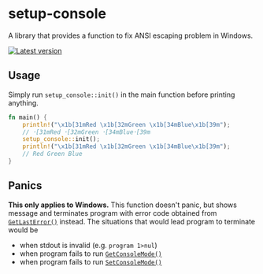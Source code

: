 # setup-console
A library that provides a function to fix ANSI escaping problem in Windows.

[![Latest version](https://img.shields.io/crates/v/setup-console.svg)](https://crates.io/crates/setup-console)

## Usage
Simply run `setup_console::init()` in the main function before printing anything.

```rs
fn main() {
    println!("\x1b[31mRed \x1b[32mGreen \x1b[34mBlue\x1b[39m");
    // ･[31mRed ･[32mGreen ･[34mBlue･[39m
    setup_console::init();
    println!("\x1b[31mRed \x1b[32mGreen \x1b[34mBlue\x1b[39m");
    // Red Green Blue
}
```

## Panics
**This only applies to Windows.**
This function doesn't panic, but shows message and terminates program with error code obtained from
[`GetLastError()`](https://learn.microsoft.com/en-us/windows/win32/api/errhandlingapi/nf-errhandlingapi-getlasterror)
instead.
The situations that would lead program to terminate would be
- when stdout is invalid (e.g. `program 1>nul`)
- when program fails to run [`GetConsoleMode()`](https://learn.microsoft.com/en-us/windows/console/getconsolemode)
- when program fails to run [`SetConsoleMode()`](https://learn.microsoft.com/en-us/windows/console/setconsolemode)
